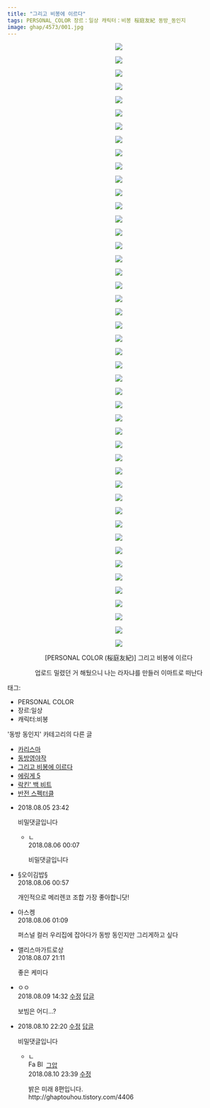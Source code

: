 ```yaml
---
title: "그리고 비봉에 이르다"
tags: PERSONAL_COLOR 장르：일상 캐릭터：비봉 桜庭友紀 동방_동인지
image: ghap/4573/001.jpg
---
```

<div class="article">
<p style="text-align: center; clear: none; float: none;"><img src="{{ site.nasurl }}/ghap/4573/001.jpg"/></p>
<p style="text-align: center; clear: none; float: none;"><img src="{{ site.nasurl }}/ghap/4573/002.jpg"/></p>
<p style="text-align: center; clear: none; float: none;"><img src="{{ site.nasurl }}/ghap/4573/003.jpg"/></p>
<p style="text-align: center; clear: none; float: none;"><img src="{{ site.nasurl }}/ghap/4573/004.jpg"/></p>
<p style="text-align: center; clear: none; float: none;"><img src="{{ site.nasurl }}/ghap/4573/005.jpg"/></p>
<p style="text-align: center; clear: none; float: none;"><img src="{{ site.nasurl }}/ghap/4573/006.jpg"/></p>
<p style="text-align: center; clear: none; float: none;"><img src="{{ site.nasurl }}/ghap/4573/007.jpg"/></p>
<p style="text-align: center; clear: none; float: none;"><img src="{{ site.nasurl }}/ghap/4573/008.jpg"/></p>
<p style="text-align: center; clear: none; float: none;"><img src="{{ site.nasurl }}/ghap/4573/009.jpg"/></p>
<p style="text-align: center; clear: none; float: none;"><img src="{{ site.nasurl }}/ghap/4573/010.jpg"/></p>
<p style="text-align: center; clear: none; float: none;"><img src="{{ site.nasurl }}/ghap/4573/011.jpg"/></p>
<p style="text-align: center; clear: none; float: none;"><img src="{{ site.nasurl }}/ghap/4573/012.jpg"/></p>
<p style="text-align: center; clear: none; float: none;"><img src="{{ site.nasurl }}/ghap/4573/013.jpg"/></p>
<p style="text-align: center; clear: none; float: none;"><img src="{{ site.nasurl }}/ghap/4573/014.jpg"/></p>
<p style="text-align: center; clear: none; float: none;"><img src="{{ site.nasurl }}/ghap/4573/015.jpg"/></p>
<p style="text-align: center; clear: none; float: none;"><img src="{{ site.nasurl }}/ghap/4573/016.jpg"/></p>
<p style="text-align: center; clear: none; float: none;"><img src="{{ site.nasurl }}/ghap/4573/017.jpg"/></p>
<p style="text-align: center; clear: none; float: none;"><img src="{{ site.nasurl }}/ghap/4573/018.jpg"/></p>
<p style="text-align: center; clear: none; float: none;"><img src="{{ site.nasurl }}/ghap/4573/019.jpg"/></p>
<p style="text-align: center; clear: none; float: none;"><img src="{{ site.nasurl }}/ghap/4573/020.jpg"/></p>
<p style="text-align: center; clear: none; float: none;"><img src="{{ site.nasurl }}/ghap/4573/021.jpg"/></p>
<p style="text-align: center; clear: none; float: none;"><img src="{{ site.nasurl }}/ghap/4573/022.jpg"/></p>
<p style="text-align: center; clear: none; float: none;"><img src="{{ site.nasurl }}/ghap/4573/023.jpg"/></p>
<p style="text-align: center; clear: none; float: none;"><img src="{{ site.nasurl }}/ghap/4573/024.jpg"/></p>
<p style="text-align: center; clear: none; float: none;"><img src="{{ site.nasurl }}/ghap/4573/025.jpg"/></p>
<p style="text-align: center; clear: none; float: none;"><img src="{{ site.nasurl }}/ghap/4573/026.jpg"/></p>
<p style="text-align: center; clear: none; float: none;"><img src="{{ site.nasurl }}/ghap/4573/027.jpg"/></p>
<p style="text-align: center; clear: none; float: none;"><img src="{{ site.nasurl }}/ghap/4573/028.jpg"/></p>
<p style="text-align: center; clear: none; float: none;"><img src="{{ site.nasurl }}/ghap/4573/029.jpg"/></p>
<p style="text-align: center; clear: none; float: none;"><img src="{{ site.nasurl }}/ghap/4573/030.jpg"/></p>
<p style="text-align: center; clear: none; float: none;"><img src="{{ site.nasurl }}/ghap/4573/031.jpg"/></p>
<p style="text-align: center; clear: none; float: none;"><img src="{{ site.nasurl }}/ghap/4573/032.jpg"/></p>
<p style="text-align: center; clear: none; float: none;"><img src="{{ site.nasurl }}/ghap/4573/033.jpg"/></p>
<p style="text-align: center; clear: none; float: none;"><img src="{{ site.nasurl }}/ghap/4573/034.jpg"/></p>
<p style="text-align: center; clear: none; float: none;"><img src="{{ site.nasurl }}/ghap/4573/035.jpg"/></p>
<p style="text-align: center; clear: none; float: none;"><img src="{{ site.nasurl }}/ghap/4573/036.jpg"/></p>
<p style="text-align: center; clear: none; float: none;"><img src="{{ site.nasurl }}/ghap/4573/037.jpg"/></p>
<p style="text-align: center; clear: none; float: none;"><img src="{{ site.nasurl }}/ghap/4573/038.jpg"/></p>
<p style="text-align: center; clear: none; float: none;"><img src="{{ site.nasurl }}/ghap/4573/039.jpg"/></p>
<p style="text-align: center; clear: none; float: none;"><img src="{{ site.nasurl }}/ghap/4573/040.jpg"/></p>
<p style="text-align: center; clear: none; float: none;"><img src="{{ site.nasurl }}/ghap/4573/041.jpg"/></p>
<p style="text-align: center; clear: none; float: none;"><img src="{{ site.nasurl }}/ghap/4573/042.jpg"/></p>
<p style="text-align: center; clear: none; float: none;"><img src="{{ site.nasurl }}/ghap/4573/043.jpg"/></p>
<p style="text-align: center; clear: none; float: none;"><img src="{{ site.nasurl }}/ghap/4573/044.jpg"/></p>
<p style="text-align: center; clear: none; float: none;"><img src="{{ site.nasurl }}/ghap/4573/045.jpg"/></p>
<p style="text-align: center; clear: none; float: none;"><img src="{{ site.nasurl }}/ghap/4573/046.jpg"/></p>
<p style="text-align: center; clear: none; float: none;">[PERSONAL COLOR (桜庭友紀)] 그리고 비봉에 이르다</p>
<p style="text-align: center; clear: none; float: none;"></p>
<p style="text-align: center; clear: none; float: none;">업로드 밀렸던 거 해뒀으니 나는 라자냐를 만들러 이마트로 떠난다</p>
</div><div class="tagTrail">
<p>태그: </p>
<ul>
<li>PERSONAL COLOR</li>
<li>장르:일상</li>
<li>캐릭터:비봉</li>
</ul>
</div><div class="another">
<p>'동방 동인지' 카테고리의 다른 글</p>
<ul>
<li><a href="/2018-08-11-ghap_4577">카리스마</a></li>
<li><a href="/2018-08-11-ghap_4576">동방영야작</a></li>
<li><a href="/2018-08-05-ghap_4573">그리고 비봉에 이르다</a></li>
<li><a href="/2018-08-05-ghap_4572">에링게 5</a></li>
<li><a href="/2018-08-05-ghap_4571">락킨' 백 비트</a></li>
<li><a href="/2018-08-05-ghap_4570">반전 스펙터클</a></li>
</ul>
</div><div class="cb_module cb_fluid">
<div class="cb_wrt cb_profile">
<div class="comment">
<ul>
<li class="cb_thumb_off" id="comment15301491">
<div class="cb_comment_area">
<div class="cb_info_area">
<div class="cb_section">
<span class="cb_nick_name"></span>
</div>
<div class="cb_section">
<span class="cb_date">2018.08.05 23:42</span>
</div>
</div>
<div class="cb_dsc_comment">
<p class="cb_dsc">
											비밀댓글입니다
										</p>
</div>
<ul>
<li class="cb_thumb_off" id="comment15301510">
<span class="cb_bu_subnode">ㄴ</span>
<div class="cb_comment_area">
<div class="cb_info_area">
<div class="cb_section">
<span class="cb_nick_name"></span>
</div>
<div class="cb_section">
<span class="cb_date">2018.08.06 00:07</span>
</div>
</div>
<div class="cb_dsc_comment">
<p class="cb_dsc">
																비밀댓글입니다
															</p>
</div>
</div>
</li>
</ul>
</div></li>
<li class="cb_thumb_off" id="comment15301528">
<div class="cb_comment_area">
<div class="cb_info_area">
<div class="cb_section">
<span class="cb_nick_name">§오이김밥§</span>
</div>
<div class="cb_section">
<span class="cb_date">2018.08.06 00:57 </span>
</div>
</div>
<div class="cb_dsc_comment">
<p class="cb_dsc">
											개인적으로 메리렌코 조합 가장 좋아합니닷!
										</p>
</div>
</div></li>
<li class="cb_thumb_off" id="comment15301530">
<div class="cb_comment_area">
<div class="cb_info_area">
<div class="cb_section">
<span class="cb_nick_name">아스켕</span>
</div>
<div class="cb_section">
<span class="cb_date">2018.08.06 01:09 </span>
</div>
</div>
<div class="cb_dsc_comment">
<p class="cb_dsc">
											퍼스널 컬러 우리집에 잡아다가 동방 동인지만 그리게하고 싶다
										</p>
</div>
</div></li>
<li class="cb_thumb_off" id="comment15302809">
<div class="cb_comment_area">
<div class="cb_info_area">
<div class="cb_section">
<span class="cb_nick_name">앨리스마가트로상</span>
</div>
<div class="cb_section">
<span class="cb_date">2018.08.07 21:11 </span>
</div>
</div>
<div class="cb_dsc_comment">
<p class="cb_dsc">
											좋은 케미다
										</p>
</div>
</div></li>
<li class="cb_thumb_off" id="comment15304367">
<div class="cb_comment_area">
<div class="cb_info_area">
<div class="cb_section">
<span class="cb_nick_name">ㅇㅇ</span>
</div>
<div class="cb_section">
<span class="cb_date">2018.08.09 14:32 </span>
<span><a class="edit" href="javascript:void(0)" onclick="deleteComment(15304367);return false"><span class="glyphicon glyphicon-edit"></span> 수정</a></span>
<span><a class="reply" href="javascript:void(0)" onclick="commentComment(15304367); return false"><span class="glyphicon glyphicon-share-alt"></span> 답글</a></span>
</div>
</div>
<div class="cb_dsc_comment">
<p class="cb_dsc">
											보빔은 어디...?
										</p>
</div>
</div></li>
<li class="cb_thumb_off" id="comment15305461">
<div class="cb_comment_area">
<div class="cb_info_area">
<div class="cb_section">
<span class="cb_nick_name"></span>
</div>
<div class="cb_section">
<span class="cb_date">2018.08.10 22:20</span>
<span><a class="edit" href="javascript:void(0)" onclick="deleteComment(15305461);return false"><span class="glyphicon glyphicon-edit"></span> 수정</a></span>
<span><a class="reply" href="javascript:void(0)" onclick="commentComment(15305461); return false"><span class="glyphicon glyphicon-share-alt"></span> 답글</a></span>
</div>
</div>
<div class="cb_dsc_comment">
<p class="cb_dsc">
											비밀댓글입니다
										</p>
</div>
<ul>
<li class="cb_thumb_off" id="comment15305501">
<span class="cb_bu_subnode">ㄴ</span>
<div class="cb_comment_area">
<div class="cb_info_area">
<div class="cb_section">
<span class="cb_nick_name"><img alt="Favicon of https://ghaptouhou.tistory.com" height="16" onerror="this.onerror=null;this.parentNode.removeChild(this)" src="https://ghaptouhou.tistory.com/favicon.ico" width="16"/> <img alt="BlogIcon" height="16" onerror="this.parentNode.removeChild(this)" src="https://ghaptouhou.tistory.com/index.gif" width="16"/> <a href="https://ghaptouhou.tistory.com" onclick="return openLinkInNewWindow(this)"> 그압</a><span class="tistoryProfileLayerTrigger" onclick='TistoryProfile.show(event, this, {"title":"\uc800\uae30 \uc774\uac70 \ub098\uc911\uc5d0 \uc218\uc815 \uac00\ub2a5\ud558\ub098\uc694","url":"https:\/\/ghap.tistory.com","nickname":"\uadf8\uc555","items":[]}); return false;'></span></span>
</div>
<div class="cb_section">
<span class="cb_date">2018.08.10 23:39 </span>
<span><a class="edit" href="javascript:void(0)" onclick="deleteComment(15305501); return false;"><span class="glyphicon glyphicon-edit"></span> 수정</a></span>
</div>
</div>
<div class="cb_dsc_comment">
<p class="cb_dsc">
																밝은 미래 8편입니다.<br/>
http://ghaptouhou.tistory.com/4406
															</p>
</div>
</div>
</li>
</ul>
</div></li>
</ul>
</div>
</div><!-- commentList close -->
</div>